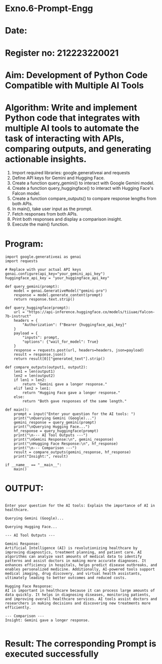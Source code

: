 # Exno.6-Prompt-Engg
# Date:
# Register no: 212223220021
# Aim: Development of Python Code Compatible with Multiple AI Tools

# Algorithm: Write and implement Python code that integrates with multiple AI tools to automate the task of interacting with APIs, comparing outputs, and generating actionable insights.

1. Import required libraries: google.generativeai and requests
2. Define API keys for Gemini and Hugging Face.
3. Create a function query_gemini() to interact with Google Gemini model.
4. Create a function query_huggingface() to interact with Hugging Face's Falcon model.
5. Create a function compare_outputs() to compare response lengths from both APIs.
6. In main(), take user input as the prompt.
7. Fetch responses from both APIs.
8. Print both responses and display a comparison insight.
9. Execute the main() function.

# Program:
```
import google.generativeai as genai
import requests

# Replace with your actual API keys
genai.configure(api_key="your_gemini_api_key")
huggingface_api_key = "your_huggingface_api_key"

def query_gemini(prompt):
    model = genai.GenerativeModel("gemini-pro")
    response = model.generate_content(prompt)
    return response.text.strip()

def query_huggingface(prompt):
    url = "https://api-inference.huggingface.co/models/tiiuae/falcon-7b-instruct"
    headers = {
        "Authorization": f"Bearer {huggingface_api_key}"
    }
    payload = {
        "inputs": prompt,
        "options": {"wait_for_model": True}
    }
    response = requests.post(url, headers=headers, json=payload)
    result = response.json()
    return result[0]["generated_text"].strip()

def compare_outputs(output1, output2):
    len1 = len(output1)
    len2 = len(output2)
    if len1 > len2:
        return "Gemini gave a longer response."
    elif len2 > len1:
        return "Hugging Face gave a longer response."
    else:
        return "Both gave responses of the same length."

def main():
    prompt = input("Enter your question for the AI tools: ")
    print("\nQuerying Gemini (Google)...")
    gemini_response = query_gemini(prompt)
    print("\nQuerying Hugging Face...")
    hf_response = query_huggingface(prompt)
    print("\n--- AI Tool Outputs ---")
    print("\nGemini Response:\n", gemini_response)
    print("\nHugging Face Response:\n", hf_response)
    print("\n--- Comparison ---")
    result = compare_outputs(gemini_response, hf_response)
    print("Insight:", result)

if __name__ == "__main__":
    main()

```

# OUTPUT:

```

Enter your question for the AI tools: Explain the importance of AI in healthcare.

Querying Gemini (Google)...

Querying Hugging Face...

--- AI Tool Outputs ---

Gemini Response:
Artificial Intelligence (AI) is revolutionizing healthcare by improving diagnostics, treatment planning, and patient care. AI algorithms can analyze vast amounts of medical data to identify patterns and assist doctors in making more accurate diagnoses. It enhances efficiency in hospitals, helps predict disease outbreaks, and enables personalized medicine. Additionally, AI-powered tools support medical imaging, drug discovery, and virtual health assistants, ultimately leading to better outcomes and reduced costs.

Hugging Face Response:
AI is important in healthcare because it can process large amounts of data quickly. It helps in diagnosing diseases, monitoring patients, and improving overall healthcare services. AI tools assist doctors and researchers in making decisions and discovering new treatments more efficiently.

--- Comparison ---
Insight: Gemini gave a longer response.


```
# Result: The corresponding Prompt is executed successfully
